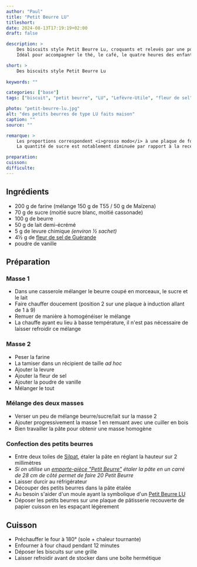 ```yaml
---
author: "Paul"
title: "Petit Beurre LU"
titleshort:
date: 2024-08-13T17:19:19+02:00
draft: false

description: >
    Des biscuits style Petit Beurre Lu, croquants et relevés par une pointe de fleur de sel de Guérande.<br>
    Idéal pour accompagner le thé, le café, le quatre heures des enfants... et des grands.

short: >
    Des biscuits style Petit Beurre Lu
    
keywords: ""

categories: ["base"]
tags: ["biscuit", "petit beurre", "LU", "Lefèvre-Utile", "fleur de sel", "Guérande", "beurre"]

photo: "petit-beurre-lu.jpg"
alt: "des petits beurres de type LU faits maison"
caption: ""
source: ""

remarque: >
    Les proportions correspondent <i>grosso modo</i> à une plaque de four<br>
    La quantité de sucre est notablement diminuée par rapport à la recette originale (-30 %)

preparation: 
cuisson: 
difficulte:
---
```



## Ingrédients
- 200 g de farine (mélange 150 g de T55 / 50 g de Maïzena)
- 70 g de sucre (moitié sucre blanc, moitié cassonade)
- 100 g de beurre
- 50 g de lait demi-écrémé
- 5 g de levure chimique *(environ &frac12; sachet)*
- 4&frac12; g de [fleur de sel de Guérande](https://www.leguerandais.fr/fr/produits/fleur-de-sel)
- poudre de vanille
## Préparation
### Masse 1
- Dans une casserole mélanger le beurre coupé en morceaux, le sucre et le lait
- Faire chauffer doucement (position 2 sur une plaque à induction allant de 1 à 9)
- Remuer de manière à homogénéiser le mélange
- La chauffe ayant eu lieu à basse température, il n'est pas nécessaire de laisser refroidir ce mélange
### Masse 2
- Peser la farine
- La tamiser dans un récipient de taille *ad hoc*
- Ajouter la levure
- Ajouter la fleur de sel
- Ajouter la poudre de vanille
- Mélanger le tout
### Mélange des deux masses
- Verser un peu de mélange beurre/sucre/lait sur la masse 2
- Ajouter progressivement la masse 1 en remuant avec une cuiller en bois
- Bien travailler la pâte pour obtenir une masse homogène
### Confection des petits beurres
- Entre deux toiles de [Silpat](https://fr.silpat.com/?utm_source=google&utm_medium=cpc&utm_campaign=moules&gad_source=1&gclid=Cj0KCQjwiOy1BhDCARIsADGvQnCkPGaUVW4Y6mpWEbtBiO0KkF6BSlRejXmCBP5nm-ilqp8YH0ZkPfcaAm2kEALw_wcB), étaler la pâte en réglant la hauteur sur 2 millimètres
- *Si on utilise un [emporte-pièce "Petit Beurre"](https://www.amazon.fr/Ibili-776800-Emporte-pi%C3%A8ces-poussoir-Beurre/dp/B002XNKMJ6/ref=sr_1_6?dib=eyJ2IjoiMSJ9.h6TBxZcrzIe3rDu17QXRaBap39H_vKivgx5Euui1-laOKliVrm4CFNK9rw3LMxXTnOj5mIgjSOdR661TbZ-G8T_5W1IaydT6KpZ0TmiASIhfkUSgWJreE5Qhfh11EuYTM9J9PO5fnS08SR2ryXCG6dCd8IdapD5TWOeJttk1-69yjwA-PuhqaT7iF_olqA5QogD_imKzOd2RoePOZYpeevD6F_4qygjk5mIIoSoNbvMEw2rA6mj9XauUmZ-XTYScDvQ-F8MGS6m6pEpbnxPoE90yePp0xHB4WaiIBg2yRUk.fr-GVm_viBIW6QiVib3-iaUQhJiTGx6FG48sMZb110E&dib_tag=se&keywords=emporte+piece+petit+beurre&qid=1724687368&sr=8-6) étaler la pâte en un carré de 28 cm de côté permet de faire 20 Petit Beurre*
- Laisser durcir au réfrigérateur
- Découper des petits beurres dans la pâte étalée
- Au besoin s'aider d'un moule ayant la symbolique d'un [Petit Beurre LU](https://www.caminteresse.fr/insolite/la-signification-cachee-derriere-la-forme-du-petit-beurre-de-lu-11147737/)
- Déposer les petits beurres sur une plaque de pâtisserie recouverte de papier cuisson en les espaçant légèrement
## Cuisson
- Préchauffer le four à 180° (sole + chaleur tournante)
- Enfourner à four chaud pendant 12 minutes
- Déposer les biscuits sur une grille
- Laisser refroidir avant de stocker dans une boîte hermétique